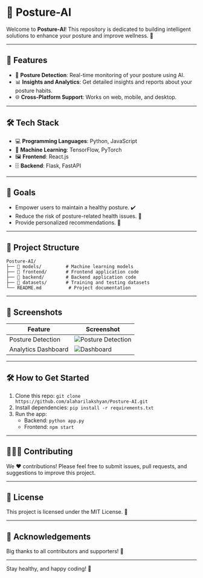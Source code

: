 
# 📏 Posture-AI

Welcome to **Posture-AI**! This repository is dedicated to building intelligent solutions to enhance your posture and improve wellness. 🌟

---

## 🚀 Features

- 🧘 **Posture Detection**: Real-time monitoring of your posture using AI.
- 📊 **Insights and Analytics**: Get detailed insights and reports about your posture habits.
- 🌐 **Cross-Platform Support**: Works on web, mobile, and desktop.

---

## 🛠️ Tech Stack

- 💻 **Programming Languages**: Python, JavaScript
- 🤖 **Machine Learning**: TensorFlow, PyTorch
- 🖼️ **Frontend**: React.js
- 🗄️ **Backend**: Flask, FastAPI

---

## 🌟 Goals

- Empower users to maintain a healthy posture. ✔️
- Reduce the risk of posture-related health issues. 💪
- Provide personalized recommendations. 🧠

---

## 📂 Project Structure

```plaintext
Posture-AI/
├── 📁 models/         # Machine learning models
├── 📁 frontend/       # Frontend application code
├── 📁 backend/        # Backend application code
├── 📁 datasets/       # Training and testing datasets
└── README.md          # Project documentation
```

---

## 📸 Screenshots

| Feature               | Screenshot             |
|-----------------------|------------------------|
| Posture Detection     | ![Posture Detection](https://via.placeholder.com/300) |
| Analytics Dashboard   | ![Dashboard](https://via.placeholder.com/300)         |

---

## 🛠️ How to Get Started

1. Clone this repo: `git clone https://github.com/alaharilakshyan/Posture-AI.git`
2. Install dependencies: `pip install -r requirements.txt`
3. Run the app:
   - Backend: `python app.py`
   - Frontend: `npm start`

---

## 🧑‍🤝‍🧑 Contributing

We ❤️ contributions! Please feel free to submit issues, pull requests, and suggestions to improve this project.

---

## 📄 License

This project is licensed under the MIT License. 📝

---

## 📢 Acknowledgements

Big thanks to all contributors and supporters! 🙌

---

Stay healthy, and happy coding! 🎉
```


